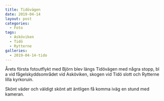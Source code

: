 ```yaml
---
title: Tidövägen
date: 2019-04-14
layout: post
categories:
  - Foto
tags:
  - Asköviken
  - Tidö
  - Rytterne
galleries:
  - 2019-04-14-tido
---
```


Årets första fotoutflykt med Björn blev längs Tidövägen med några stopp, bl a vid fågelskyddsområdet vid Asköviken, skogen vid Tidö slott och Rytterne lilla kyrkoruin.

Skönt väder och väldigt skönt att äntligen få komma iväg en stund med kameran.
